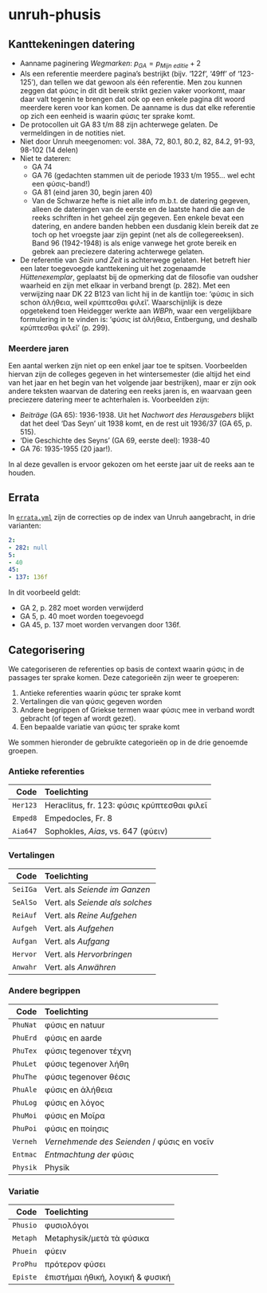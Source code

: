 # unruh-phusis

## Kanttekeningen datering

* Aanname paginering *Wegmarken*: $p_{GA} = p_{Mijn\ editie} + 2$ 
* Als een referentie meerdere pagina’s bestrijkt (bijv. ‘122f’, ‘49ff’ of ‘123-125’), dan tellen we dat gewoon als één referentie. Men zou kunnen zeggen dat φύσις in dit dit bereik strikt gezien vaker voorkomt, maar daar valt tegenin te brengen dat ook op een enkele pagina dit woord meerdere keren voor kan komen. De aanname is dus dat elke referentie op zich een eenheid is waarin φύσις ter sprake komt.
* De protocollen uit GA 83 t/m 88 zijn achterwege gelaten. De vermeldingen in de notities niet. <!-- Wat zijn de 'Ergängzungen' uit GA 88? -->
* Niet door Unruh meegenomen: vol. 38A, 72, 80.1, 80.2, 82, 84.2, 91-93, 98-102 (14 delen)
* Niet te dateren: 
  * GA 74
  * GA 76 (gedachten stammen uit de periode 1933 t/m 1955... wel echt een φύσις-band!)
  * GA 81 (eind jaren 30, begin jaren 40)
  * Van de Schwarze hefte is niet alle info m.b.t. de datering gegeven, alleen de dateringen van de eerste en de laatste hand die aan de reeks schriften in het geheel zijn gegeven. Een enkele bevat een datering, en andere banden hebben een dusdanig klein bereik dat ze toch op het vroegste jaar zijn gepint (net als de collegereeksen). Band 96 (1942-1948) is als enige vanwege het grote bereik en gebrek aan preciezere datering achterwege gelaten.
* De referentie van _Sein und Zeit_ is achterwege gelaten. Het betreft hier een later toegevoegde kanttekening uit het zogenaamde *Hüttenexemplar*, geplaatst bij de opmerking dat de filosofie van oudsher waarheid en zijn met elkaar in verband brengt (p. 282). Met een verwijzing naar DK 22 B123 van licht hij in de kantlijn toe: ‘φύσις in sich schon ἀλήθεια, weil κρύπτεσθαι φιλεῖ’. Waarschijnlijk is deze opgetekend toen Heidegger werkte aan _WBPh_, waar een vergelijkbare formulering in te vinden is: ‘φύσις ist ἀλήθεια, Entbergung, und deshalb κρύπτεσθαι φιλεῖ’ (p. 299).

### Meerdere jaren

Een aantal werken zijn niet op een enkel jaar toe te spitsen. Voorbeelden hiervan zijn de colleges gegeven in het wintersemester (die altijd het eind van het jaar en het begin van het volgende jaar bestrijken), maar er zijn ook andere teksten waarvan de datering een reeks jaren is, en waarvaan geen preciezere datering meer te achterhalen is.  Voorbeelden zijn:

* *Beiträge* (GA 65): 1936-1938. Uit het *Nachwort des Herausgebers* blijkt dat het deel ‘Das Seyn’ uit 1938 komt, en de rest uit 1936/37 (GA 65, p. 515).
* ‘Die Geschichte des Seyns’ (GA 69, eerste deel): 1938-40
* GA 76: 1935-1955 (20 jaar!).

<!-- Check in deze GA-delen of het echt niet meer te achterhalen valt -->  

In al deze gevallen is ervoor gekozen om het eerste jaar uit de reeks aan te houden.

## Errata

In [`errata.yml`](./errata.yml) zijn de correcties op de index van Unruh aangebracht, in drie varianten:

```yaml
2:
- 282: null
5:
- 40
45:
- 137: 136f
```

In dit voorbeeld geldt:

* GA 2, p. 282 moet worden verwijderd
* GA 5, p. 40 moet worden toegevoegd
* GA 45, p. 137 moet worden vervangen door 136f.

## Categorisering

We categoriseren de referenties op basis de context waarin φύσις in de passages ter sprake komen. Deze categorieën zijn weer te groeperen:

1. Antieke referenties waarin φύσις ter sprake komt
2. Vertalingen die van φύσις gegeven worden 
3. Andere begrippen of Griekse termen waar φύσις mee in verband wordt gebracht (of tegen af wordt gezet).
4. Een bepaalde variatie van φύσις ter sprake komt

We sommen hieronder de gebruikte categorieën op in de drie genoemde groepen.

### Antieke referenties

|     Code | Toelichting                                 |
| -------: | :------------------------------------------ |
| `Her123` | Heraclitus, fr. 123: φύσις κρύπτεσθαι φιλεῖ |
| `Emped8` | Empedocles, Fr. 8                           |
| `Aia647` | Sophokles, *Aias*, vs. 647 (φύειν)          |

### Vertalingen

|     Code | Toelichting                                 |
| -------: | :------------------------------------------ |
| `SeiIGa` | Vert. als *Seiende im Ganzen*               |
| `SeAlSo` | Vert. als *Seiende als solches*             |
| `ReiAuf` | Vert. als *Reine Aufgehen*                  |
| `Aufgeh` | Vert. als *Aufgehen*                        |
| `Aufgan` | Vert. als *Aufgang*                         |
| `Hervor` | Vert. als *Hervorbringen*                   |
| `Anwahr` | Vert. als *Anwähren*                        |

### Andere begrippen

|     Code | Toelichting                                 |
| -------: | :------------------------------------------ |
| `PhuNat` | φύσις en natuur                             |
| `PhuErd` | φύσις en aarde                              |
| `PhuTex` | φύσις tegenover τέχνη                       |
| `PhuLet` | φύσις tegenover λήθη                        |
| `PhuThe` | φύσις tegenover θέσις                       |
| `PhuAle` | φύσις en ἀλήθεια                            |
| `PhuLog` | φύσις en λόγος                              |
| `PhuMoi` | φύσις en Μοῖρα                              |
| `PhuPoi` | φύσις en ποίησις                            |
| `Verneh` | *Vernehmende des Seienden* / φύσις en νοεῖν |
| `Entmac` | *Entmachtung der* φύσις                     |
| `Physik` | Physik                                      |

### Variatie

|     Code | Toelichting                                 |
| -------: | :------------------------------------------ |
| `Phusio` | φυσιολόγοι                                  |
| `Metaph` | Metaphysik/μετὰ τὰ φύσικα                   |
| `Phuein` | φύειν                                       |
| `ProPhu` | πρότερον φύσει                              |
| `Episte` | ἐπιστήμαι ἠθική, λογική & φυσική            |

